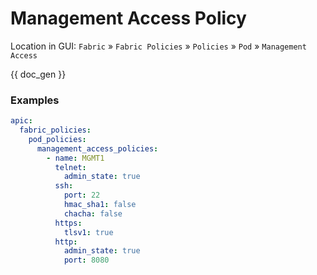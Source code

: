 # Management Access Policy

Location in GUI:
`Fabric` » `Fabric Policies` » `Policies` » `Pod` » `Management Access`


{{ doc_gen }}

### Examples

```yaml
apic:
  fabric_policies:
    pod_policies:
      management_access_policies:
        - name: MGMT1
          telnet:
            admin_state: true
          ssh:
            port: 22
            hmac_sha1: false
            chacha: false
          https:
            tlsv1: true
          http:
            admin_state: true
            port: 8080
```
